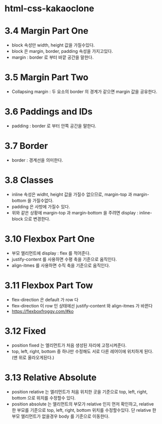 # html-css-kakaoclone

# 3.4 Margin Part One

- block 속성만 width, height 값을 가질수있다.
- block 은 margin, border, padding 속성을 가지고있다.
- margin : border 로 부터 바깥 공간을 말한다.

# 3.5 Margin Part Two

- Collapsing margin : 두 요소의 border 의 경계가 같으면 margin 값을 공유한다.

# 3.6 Paddings and IDs

- padding : border 로 부터 안쪽 공간을 말한다.

# 3.7 Border

- border : 경계선을 의미한다.

# 3.8 Classes

- inline 속성은 widht, height 값을 가질수 없으므로, margin-top 과 margin-bottom 을 가질수없다.
- padding 은 사방에 가질수 있다.
- 위와 같은 상황에 margin-top 과 margin-bottom 을 주려면 display : inline-block 으로 변경한다.

# 3.10 Flexbox Part One

- 부모 엘리먼트에 display : flex 를 적어준다.
- justify-content 를 사용하면 수평 축을 기준으로 움직인다.
- align-itmes 를 사용하면 수직 축을 기준으로 움직인다.

# 3.11 Flexbox Part Tow

- flex-direction 은 default 가 row 다
- flex-direction 이 row 인 상태에선 justify-content 와 align-itmes 가 바뀐다
- https://flexboxfroggy.com/#ko

# 3.12 Fixed

- position fixed 는 엘리먼트가 처음 생성된 자리에 고정시켜준다.
- top, left, right, bottom 중 하나만 수정해도 서로 다른 레어이에 위치하게 된다. (맨 위로 올라오게된다.)

# 3.13 Relative Absolute

- position relative 는 엘리먼트가 처음 위치한 곳을 기준으로 top, left, right, bottom 으로 위치를 수정할수 있다.
- position absolute 는 엘리먼트의 부모가 relative 인지 먼저 확인하고, relative 한 부모를 기준으로 top, left, right, bottom 위치를 수정할수있다. 단 relative 한 부모 엘리먼트가 없을경우 body 를 기준으로 이동한다.
